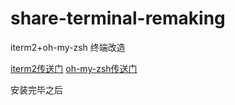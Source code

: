 # share-terminal-remaking
iterm2+oh-my-zsh 终端改造

[iterm2传送门](http://www.iterm2.com/)
[oh-my-zsh传送门](http://ohmyz.sh/)

安装完毕之后
